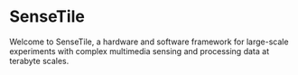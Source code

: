 SenseTile
=========
Welcome to SenseTile, a hardware and software framework for large-scale experiments with complex multimedia sensing and processing data at terabyte scales.
